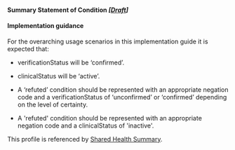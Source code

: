 #### Summary Statement of Condition *[[Draft](http://hl7.org/fhir/stu3/valueset-publication-status.html)]*

#### Implementation guidance
For the overarching usage scenarios in this implementation guide it is expected that:
    
* verificationStatus will be ‘confirmed’.

* clinicalStatus will be ‘active’.

* A ‘refuted’ condition should be represented with an appropriate negation code and a verificationStatus of ‘unconfirmed’ or ‘confirmed’ depending on the level of certainty.

* A 'refuted' condition should be represented with an appropriate negation code and a clinicalStatus of 'inactive'.

This profile is referenced by [Shared Health Summary](StructureDefinition-composition-shs-1.html).


